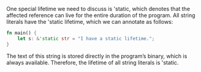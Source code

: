 One special lifetime we need to discuss is 'static, which denotes that the affected reference can live for the entire duration of the program. All string literals have the 'static lifetime, which we can annotate as follows:
```rust
fn main() {
    let s: &'static str = "I have a static lifetime.";
}
```

The text of this string is stored directly in the program’s binary, which is always available. Therefore, the lifetime of all string literals is 'static.